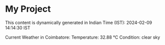 # My Project

This content is dynamically generated in Indian Time (IST): 2024-02-09 14:14:30 IST


Current Weather in Coimbatore:
Temperature: 32.88 °C
Condition: clear sky
